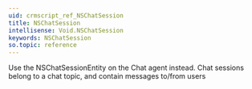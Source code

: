 ```yaml
---
uid: crmscript_ref_NSChatSession
title: NSChatSession
intellisense: Void.NSChatSession
keywords: NSChatSession
so.topic: reference
---
```


Use the NSChatSessionEntity on the Chat agent instead. Chat sessions belong to a chat topic, and contain messages to/from users